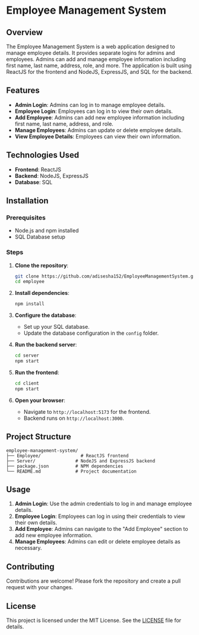 # Employee Management System

## Overview
The Employee Management System is a web application designed to manage employee details. It provides separate logins for admins and employees. Admins can add and manage employee information including first name, last name, address, role, and more. The application is built using ReactJS for the frontend and NodeJS, ExpressJS, and SQL for the backend.

## Features
- **Admin Login**: Admins can log in to manage employee details.
- **Employee Login**: Employees can log in to view their own details.
- **Add Employee**: Admins can add new employee information including first name, last name, address, and role.
- **Manage Employees**: Admins can update or delete employee details.
- **View Employee Details**: Employees can view their own information.

## Technologies Used
- **Frontend**: ReactJS
- **Backend**: NodeJS, ExpressJS
- **Database**: SQL

## Installation

### Prerequisites
- Node.js and npm installed
- SQL Database setup

### Steps
1. **Clone the repository**:
    ```bash
    git clone https://github.com/adisesha152/EmployeeManagementSystem.git
    cd employee
    ```

2. **Install dependencies**:
    ```bash
    npm install
    ```

3. **Configure the database**:
    - Set up your SQL database.
    - Update the database configuration in the `config` folder.

4. **Run the backend server**:
    ```bash
    cd server
    npm start
    ```

5. **Run the frontend**:
    ```bash
    cd client
    npm start
    ```

6. **Open your browser**:
    - Navigate to `http://localhost:5173` for the frontend.
    - Backend runs on `http://localhost:3000`.

## Project Structure
```plaintext
employee-management-system/
├── Employee/               # ReactJS frontend
├── Server/               # NodeJS and ExpressJS backend
├── package.json          # NPM dependencies
└── README.md             # Project documentation
```

## Usage
1. **Admin Login**: Use the admin credentials to log in and manage employee details.
2. **Employee Login**: Employees can log in using their credentials to view their own details.
3. **Add Employee**: Admins can navigate to the "Add Employee" section to add new employee information.
4. **Manage Employees**: Admins can edit or delete employee details as necessary.

## Contributing
Contributions are welcome! Please fork the repository and create a pull request with your changes.

## License
This project is licensed under the MIT License. See the [LICENSE](LICENSE) file for details.